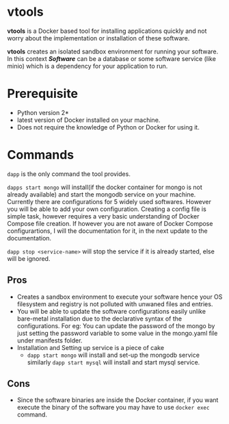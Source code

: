 # vtools

**vtools** is a Docker based tool for installing applications quickly and not worry about the implementation or installation of these software.

**vtools** creates an isolated sandbox environment for running your software.
In this context ***Software*** can be a database or some software service (like minio) which is a dependency for your application to run.

# Prerequisite
  - Python version 2*
  - latest version of Docker installed on your machine.
  - Does not require the knowledge of Python or Docker for using it.

# Commands
`dapp` is the only command the tool provides.

`dapps start mongo`
will install(if the docker container for mongo is not already available) and start the mongodb service on your machine.
Currently there are configurations for 5 widely used softwares. However you will be able to add your own configuration.
Creating a config file is simple task, however requires a very basic understanding of Docker Compose file creation. If however you are not aware of Docker Compose configurartions, I will the documentation for it, in the next update to the documentation.

`dapp stop <service-name>` will stop the service if it is already started, else will be ignored.

## Pros
- Creates a sandbox environment to execute your software hence your OS filesystem and registry is not polluted with unwaned files and entries.
- You will be able to update the software configurations easily unlike bare-metal installation due to the declarative syntax of the configurations. For eg: You can update the password of the mongo by just setting the password variable to some value in the mongo.yaml file under manifests folder.
- Installation and Setting up service is a piece of cake
    -  `dapp start mongo` will install and set-up the mongodb service similarly `dapp start mysql` will install and start mysql service.

## Cons
- Since the software binaries are inside the Docker container, if you want execute the binary of the software you may have to use `docker exec` command.